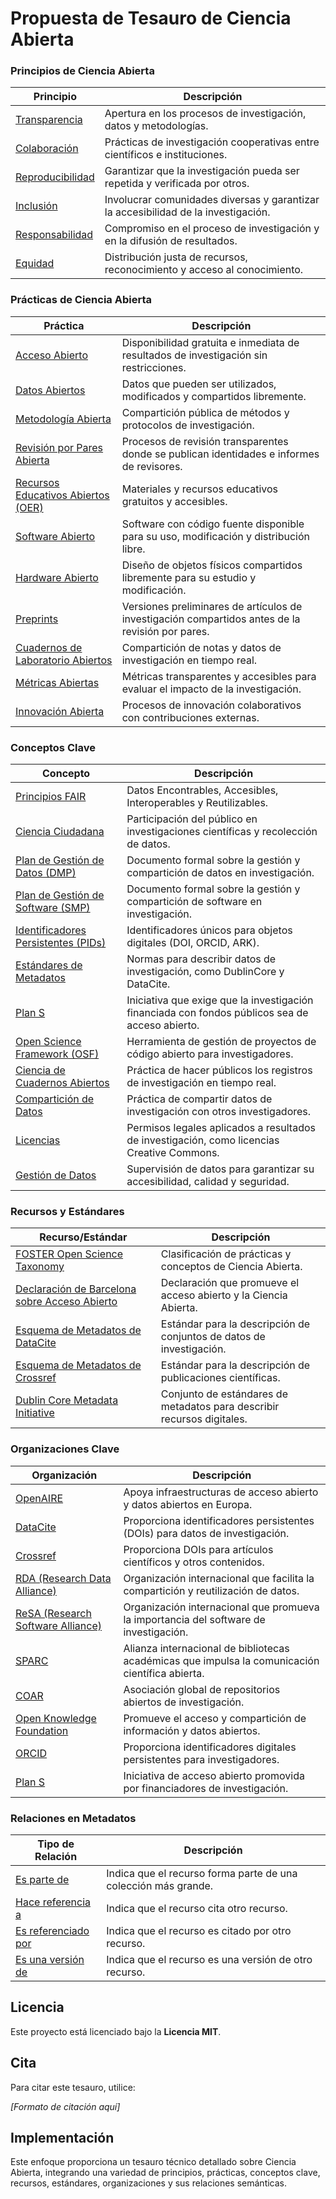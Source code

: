 # Propuesta de Tesauro de Ciencia Abierta

### Principios de Ciencia Abierta

| **Principio**  | **Descripción**  |
|--------------|----------------|
| [Transparencia](#transparencia)  | Apertura en los procesos de investigación, datos y metodologías. |
| [Colaboración](#colaboracion)  | Prácticas de investigación cooperativas entre científicos e instituciones. |
| [Reproducibilidad](#reproducibilidad)  | Garantizar que la investigación pueda ser repetida y verificada por otros. |
| [Inclusión](#inclusion)  | Involucrar comunidades diversas y garantizar la accesibilidad de la investigación. |
| [Responsabilidad](#responsabilidad)  | Compromiso en el proceso de investigación y en la difusión de resultados. |
| [Equidad](#equidad)  | Distribución justa de recursos, reconocimiento y acceso al conocimiento. |

### Prácticas de Ciencia Abierta

| **Práctica**  | **Descripción**  |
|--------------|----------------|
| [Acceso Abierto](#acceso-abierto)  | Disponibilidad gratuita e inmediata de resultados de investigación sin restricciones. |
| [Datos Abiertos](#datos-abiertos)  | Datos que pueden ser utilizados, modificados y compartidos libremente. |
| [Metodología Abierta](#metodologia-abierta)  | Compartición pública de métodos y protocolos de investigación. |
| [Revisión por Pares Abierta](#revision-por-pares-abierta)  | Procesos de revisión transparentes donde se publican identidades e informes de revisores. |
| [Recursos Educativos Abiertos (OER)](#recursos-educativos-abiertos)  | Materiales y recursos educativos gratuitos y accesibles. |
| [Software Abierto](#software-abierto)  | Software con código fuente disponible para su uso, modificación y distribución libre. |
| [Hardware Abierto](#hardware-abierto)  | Diseño de objetos físicos compartidos libremente para su estudio y modificación. |
| [Preprints](#preprints)  | Versiones preliminares de artículos de investigación compartidos antes de la revisión por pares. |
| [Cuadernos de Laboratorio Abiertos](#cuadernos-laboratorio-abiertos)  | Compartición de notas y datos de investigación en tiempo real. |
| [Métricas Abiertas](#metricas-abiertas)  | Métricas transparentes y accesibles para evaluar el impacto de la investigación. |
| [Innovación Abierta](#innovacion-abierta)  | Procesos de innovación colaborativos con contribuciones externas. |

### Conceptos Clave

| **Concepto**  | **Descripción**  |
|--------------|----------------|
| [Principios FAIR](#principios-fair)  | Datos Encontrables, Accesibles, Interoperables y Reutilizables. |
| [Ciencia Ciudadana](#ciencia-ciudadana)  | Participación del público en investigaciones científicas y recolección de datos. |
| [Plan de Gestión de Datos (DMP)](#plan-gestion-datos)  | Documento formal sobre la gestión y compartición de datos en investigación. |
| [Plan de Gestión de Software (SMP)](#plan-gestion-software)  | Documento formal sobre la gestión y compartición de software en investigación. |
| [Identificadores Persistentes (PIDs)](#identificadores-persistentes)  | Identificadores únicos para objetos digitales (DOI, ORCID, ARK). |
| [Estándares de Metadatos](#estandares-metadatos)  | Normas para describir datos de investigación, como DublinCore y DataCite. |
| [Plan S](#plan-s)  | Iniciativa que exige que la investigación financiada con fondos públicos sea de acceso abierto. |
| [Open Science Framework (OSF)](#open-science-framework)  | Herramienta de gestión de proyectos de código abierto para investigadores. |
| [Ciencia de Cuadernos Abiertos](#ciencia-cuadernos-abiertos)  | Práctica de hacer públicos los registros de investigación en tiempo real. |
| [Compartición de Datos](#comparticion-datos)  | Práctica de compartir datos de investigación con otros investigadores. |
| [Licencias](#licencias)  | Permisos legales aplicados a resultados de investigación, como licencias Creative Commons. |
| [Gestión de Datos](#gestion-datos)  | Supervisión de datos para garantizar su accesibilidad, calidad y seguridad. |

### Recursos y Estándares

| **Recurso/Estándar**  | **Descripción**  |
|----------------|----------------|
| [FOSTER Open Science Taxonomy](https://www.fosteropenscience.eu/foster-taxonomy/open-science-taxonomy)  | Clasificación de prácticas y conceptos de Ciencia Abierta. |
| [Declaración de Barcelona sobre Acceso Abierto](https://www.budapestopenaccessinitiative.org/barcelona-declaration)  | Declaración que promueve el acceso abierto y la Ciencia Abierta. |
| [Esquema de Metadatos de DataCite](https://schema.datacite.org/meta/kernel-4.3/doc/DataCite-MetadataKernel_v4.3.pdf)  | Estándar para la descripción de conjuntos de datos de investigación. |
| [Esquema de Metadatos de Crossref](https://www.crossref.org/schema/)  | Estándar para la descripción de publicaciones científicas. |
| [Dublin Core Metadata Initiative](http://dublincore.org/)  | Conjunto de estándares de metadatos para describir recursos digitales. |

### Organizaciones Clave

| **Organización**  | **Descripción**  |
|----------------|----------------|
| [OpenAIRE](https://www.openaire.eu/)  | Apoya infraestructuras de acceso abierto y datos abiertos en Europa. |
| [DataCite](https://datacite.org/)  | Proporciona identificadores persistentes (DOIs) para datos de investigación. |
| [Crossref](https://www.crossref.org/)  | Proporciona DOIs para artículos científicos y otros contenidos. |
| [RDA (Research Data Alliance)](https://www.rd-alliance.org/)  | Organización internacional que facilita la compartición y reutilización de datos. |
| [ReSA (Research Software Alliance)](https://www.researchsoft.org/)  | Organización internacional que promueva la importancia del software de investigación. |
| [SPARC](https://sparcopen.org/)  | Alianza internacional de bibliotecas académicas que impulsa la comunicación científica abierta. |
| [COAR](https://www.coar-repositories.org/)  | Asociación global de repositorios abiertos de investigación. |
| [Open Knowledge Foundation](https://okfn.org/)  | Promueve el acceso y compartición de información y datos abiertos. |
| [ORCID](https://orcid.org/)  | Proporciona identificadores digitales persistentes para investigadores. |
| [Plan S](https://www.coalition-s.org/)  | Iniciativa de acceso abierto promovida por financiadores de investigación. |

### Relaciones en Metadatos

| **Tipo de Relación**  | **Descripción**  |
|----------------|----------------|
| [Es parte de](#es-parte-de)  | Indica que el recurso forma parte de una colección más grande. |
| [Hace referencia a](#hace-referencia-a)  | Indica que el recurso cita otro recurso. |
| [Es referenciado por](#es-referenciado-por)  | Indica que el recurso es citado por otro recurso. |
| [Es una versión de](#es-una-version-de)  | Indica que el recurso es una versión de otro recurso. |

## Licencia

Este proyecto está licenciado bajo la **Licencia MIT**.

## Cita

Para citar este tesauro, utilice:

*[Formato de citación aquí]*

## Implementación

Este enfoque proporciona un tesauro técnico detallado sobre Ciencia Abierta, integrando una variedad de principios, prácticas, conceptos clave, recursos, estándares, organizaciones y sus relaciones semánticas.

